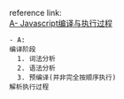 reference link:<br/>
[A- Javascript编译与执行过程](https://blog.csdn.net/bao869198950/article/details/111954560)

```
- A:
编译阶段
  1. 词法分析
  2. 语法分析
  3. 预编译(并非完全按顺序执行)
解析执行过程
```